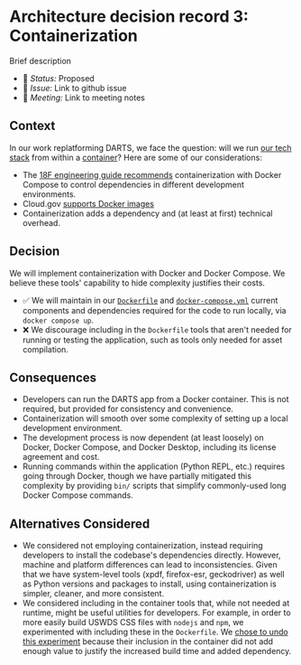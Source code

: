 # Architecture decision record 3: Containerization

Brief description

* :eyes: _Status:_ Proposed
* :ticket: _Issue:_ Link to github issue
* :busts_in_silhouette: _Meeting:_ Link to meeting notes

## Context

In our work replatforming DARTS, we face the question: will we run [our tech stack](./0002-python-django-postgres.md) from within a [container](https://en.wikipedia.org/wiki/Containerization_(computing))? Here are some of our considerations:
* The [18F engineering guide recommends](https://guides.18f.gov/engineering/tools/docker/) containerization with Docker Compose to control dependencies in different development environments.
* Cloud.gov [supports Docker images](https://cloud.gov/docs/deployment/docker/)
* Containerization adds a dependency and (at least at first) technical overhead.

## Decision

We will implement containerization with Docker and Docker Compose. We believe these tools' capability to hide complexity justifies their costs.

* :white_check_mark: We will maintain in our [`Dockerfile`](../../Dockerfile) and [`docker-compose.yml`](../../docker-compose.yml) current components and dependencies required for the code to run locally, via `docker compose up`.
* :x: We discourage including in the `Dockerfile` tools that aren't needed for running or testing the application, such as tools only needed for asset compilation.

## Consequences

* Developers can run the DARTS app from a Docker container. This is not required, but provided for consistency and convenience.
* Containerization will smooth over some complexity of setting up a local development environment.
* The development process is now dependent (at least loosely) on Docker, Docker Compose, and Docker Desktop, including its license agreement and cost.
* Running commands within the application (Python REPL, etc.) requires going through Docker, though we have partially mitigated this complexity by providing `bin/` scripts that simplify commonly-used long Docker Compose commands.

## Alternatives Considered

* We considered not employing containerization, instead requiring developers to install the codebase's dependencies directly. However, machine and platform differences can lead to inconsistencies. Given that we have system-level tools (xpdf, firefox-esr, geckodriver) as well as Python versions and packages to install, using containerization is simpler, cleaner, and more consistent.
* We considered including in the container tools that, while not needed at runtime, might be useful utilities for developers. For example, in order to more easily build USWDS CSS files with `nodejs` and `npm`, we experimented with including these in the `Dockerfile`. We [chose to undo this experiment](https://github.com/DOI-OS-ORDA/DARTS/commit/5a95943447921a9bc2db29b238bb763b8b1b2284) because their inclusion in the container did not add enough value to justify the increased build time and added dependency.
